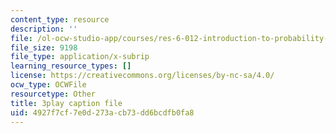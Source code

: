 ```yaml
---
content_type: resource
description: ''
file: /ol-ocw-studio-app/courses/res-6-012-introduction-to-probability-spring-2018/4927f7cf7e0d273acb73dd6bcdfb0fa8_ZgCBmERwZlI.srt
file_size: 9198
file_type: application/x-subrip
learning_resource_types: []
license: https://creativecommons.org/licenses/by-nc-sa/4.0/
ocw_type: OCWFile
resourcetype: Other
title: 3play caption file
uid: 4927f7cf-7e0d-273a-cb73-dd6bcdfb0fa8
---
```

